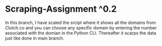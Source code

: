 # Scraping-Assignment ^0.2

In this branch, I have scaled the srcipt where it shows all the domains from Clutch.co and you can choose any specific domain by entering the number associated with the domian in the Python CLI. Thereafter it scarps the data just like done in main branch.

